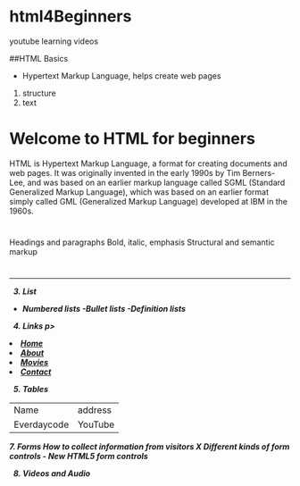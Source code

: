 # html4Beginners
youtube learning videos

##HTML Basics
- Hypertext Markup Language, helps create web pages
1. structure
2. text
<h1>Welcome to HTML for beginners</h1>
<p>HTML is Hypertext Markup Language, a format for creating documents and web pages. 
It was originally invented in the early 1990s by Tim Berners-Lee, and was based on an 
earlier markup language called SGML (Standard Generalized Markup Language), 
which was based on an earlier format simply called GML (Generalized Markup Language) 
developed at IBM in the 1960s.
</p>
<h1></h1>
<h2></h2>
<h3></h3>
<h4></h4>
<h5></h4>
<h6></h6>
<span><span>
Headings and paragraphs
Bold, italic, emphasis
Structural and semantic markup

<b> <i> <sup> <sub> <br />  <hr />
<stong> <em> <block> <cite> <address>

3. List
- Numbered lists 
-Bullet lists
-Definition lists

4. Links
p> <ul>
<li><a href="index.html">Home</a></li> <li><a href="about-us.html">About</a></li> <li><a href="movies.html">Movies</a></li> <li><a href="contact.html">Contact</a></li>
</ul> </p>

5. Tables
<table>
            <tr>
                <td>Name</td>
                <td>address</td>
            </tr>
            <tr>
                <td>Everdaycode</td>
                <td>YouTube</td>
            </tr>
        </table>
7. Forms
How to collect information from visitors X Different kinds of form controls
- New HTML5 form controls

8. Videos and Audio
